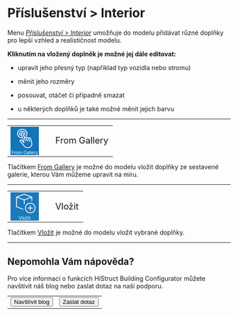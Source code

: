 
<h1>Příslušenství &gt; Interior</h1>

<p>Menu <u><i>Příslušenství &gt; Interior</i></u> umožňuje do modelu přidávat různé doplňky pro lepší vzhled a realističnost modelu.</p>

<p><b>Kliknutím na vložený doplněk je možné jej dále editovat:</b></p>
<ul>
  <li><p>upravit jeho přesný typ (například typ vozidla nebo stromu)</p></li>
  <li><p>měnit jeho rozměry</p></li>
  <li><p>posouvat, otáčet či případně smazat</p></li>
  <li><p>u některých doplňků je také možné měnit jejich barvu</p></li>
</ul>

<hr class="main"> <!-- Vodorovná čára jako oddělovač sekce -->

<table>
  <tr>
    <td>
      <div style="position: relative; width: 64px; height: 64px;">
        <img src="img/SelectIcon64x64.png" alt="SelectIcon64x64.png" width="64" height="64" />
        <div style="position: absolute; bottom: 0; width: 100%; background: none; color: white; font-size: 10px; text-align: center;">
          From Gallery
        </div>
      </div>
    </td>
    <td style="vertical-align: middle; font-size: 20px; padding-left: 30px;">
      From Gallery
    </td>
  </tr>
</table>

<p>Tlačítkem <u>From Gallery</u> je možné do modelu vložit doplňky ze sestavené galerie, kterou Vám můžeme upravit na míru.</p>

<hr class="main"> <!-- Vodorovná čára jako oddělovač sekce -->

<table>
  <tr>
    <td>
      <div style="position: relative; width: 64px; height: 64px;">
        <img src="img/MainInsert64x64.png" alt="MainInsert64x64.png" width="64" height="64" />
        <div style="position: absolute; bottom: 0; width: 100%; background: none; color: white; font-size: 10px; text-align: center;">
          Vložit
        </div>
      </div>
    </td>
    <td style="vertical-align: middle; font-size: 20px; padding-left: 30px;">
      Vložit
    </td>
  </tr>
</table>

<p>Tlačítkem <u>Vložit</u> je možné do modelu vložit vybrané doplňky.</p>

<hr class="main"> <!-- Vodorovná čára jako oddělovač sekce -->

<h2>Nepomohla Vám nápověda?</h2>
<p>Pro více informací o funkcích HiStruct Building Configurator můžete navštívit náš blog nebo zaslat dotaz na naší podporu.</p>

<table>
  <tr>
    <td>
      <a href="https://docs.histruct.com/cs/" target="_blank" rel="noopener noreferrer">
        <button class="btn">Navštívit blog</button>
      </a>
    </td>
    <td>
      <a href="mailto:support@histruct.com?subject=Dotaz na Support HiStruct">
        <button class="btn">Zaslat dotaz</button>
      </a>
    </td>
  </tr>
</table>
